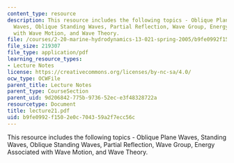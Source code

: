 ```yaml
---
content_type: resource
description: This resource includes the following topics - Oblique Plane Waves, Standing
  Waves, Oblique Standing Waves, Partial Reflection, Wave Group, Energy Associated
  with Wave Motion, and Wave Theory.
file: /courses/2-20-marine-hydrodynamics-13-021-spring-2005/b9fe0992f1502e0c704359a2f7ecc56c_lecture21.pdf
file_size: 219307
file_type: application/pdf
learning_resource_types:
- Lecture Notes
license: https://creativecommons.org/licenses/by-nc-sa/4.0/
ocw_type: OCWFile
parent_title: Lecture Notes
parent_type: CourseSection
parent_uid: 9d206842-775b-9736-52ec-e3f48328722a
resourcetype: Document
title: lecture21.pdf
uid: b9fe0992-f150-2e0c-7043-59a2f7ecc56c
---
```

This resource includes the following topics - Oblique Plane Waves, Standing Waves, Oblique Standing Waves, Partial Reflection, Wave Group, Energy Associated with Wave Motion, and Wave Theory.